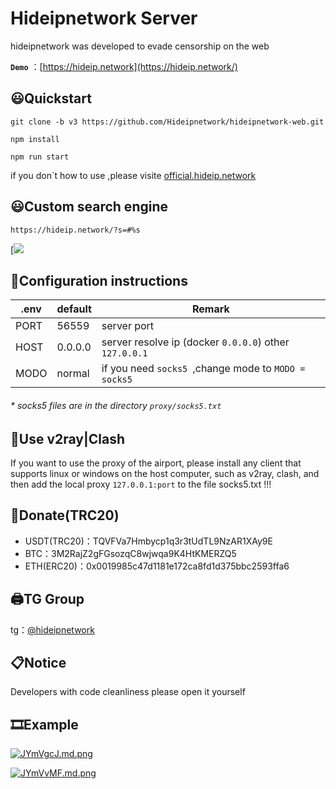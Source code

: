 # Hideipnetwork Server

hideipnetwork was developed to evade censorship on the web

**`Demo`** ：[https://hideip.network](https://hideip.network/)


## 😃Quickstart

```
git clone -b v3 https://github.com/Hideipnetwork/hideipnetwork-web.git
```

```
npm install
```

```
npm run start
```

if you don`t how to use ,please visite [official.hideip.network](https://official.hideip.network/)

## 😃Custom search engine

```
https://hideip.network/?s=#%s
```

[![](https://camo.githubusercontent.com/a38de049efa1964658e34fa64fb1398353ec4083e52eba0aa9654603ed3d16d9/68747470733a2f2f7075626c69632e616973622e746f702f65303665386130656631613031386437623639343464663933366632613363312f487956554439532e706e67)

## 📃Configuration instructions

| .env | default | **Remark**                                               |
| ------ | --------- | ---------------------------------------------------------------- |
| PORT | 56559   | server port                                                    |
| HOST | 0.0.0.0 | server resolve ip (docker `0.0.0.0`) other `127.0.0.1` |
| MODO | normal  | if you need `socks5 `,change mode to `MODO = socks5`   |

###### * socks5 files are in the directory `proxy/socks5.txt`

## 🔨Use v2ray|Clash

If you want to use the proxy of the airport, please install any client that supports linux or windows on the host computer, such as v2ray, clash, and then add the local proxy `127.0.0.1:port` to the file socks5.txt !!!

## 💸Donate(TRC20)

* USDT(TRC20)：TQVFVa7Hmbycp1q3r3tUdTL9NzAR1XAy9E
* BTC：3M2RajZ2gFGsozqC8wjwqa9K4HtKMERZQ5
* ETH(ERC20)：0x0019985c47d1181e172ca8fd1d375bbc2593ffa6

## 🖨TG Group

tg：[@hideipnetwork](https://t.me/hideipnetwork/)

## 📋Notice

Developers with code cleanliness please open it yourself

## 🎞Example

[![JYmVgcJ.md.png](https://iili.io/JYmVgcJ.md.png)](https://freeimage.host/i/JYmVgcJ)

[![JYmVvMF.md.png](https://iili.io/JYmVvMF.md.png)](https://freeimage.host/i/JYmVvMF)
